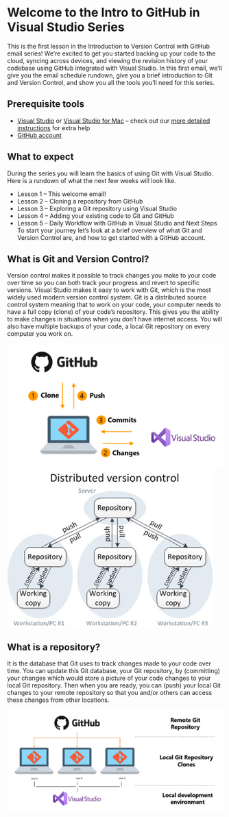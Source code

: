 # Welcome to the Intro to GitHub in Visual Studio Series
This is the first lesson in the Introduction to Version Control with GitHub email series! We’re excited to get you started backing up your code to the cloud, syncing across devices, and viewing the revision history of your codebase using GitHub integrated with Visual Studio. In this first email, we’ll give you the email schedule rundown, give you a brief introduction to Git and Version Control, and show you all the tools you’ll need for this series. 

## Prerequisite tools 
*	[Visual Studio](https://aka.ms/WebLearningSeries-git-vsDownload) or [Visual Studio for Mac](https://aka.ms/WebLearningSeries-git-vsmacDownload) – check out our [more detailed instructions](how-to-install-vs.md) for extra help
*	[GitHub account](https://docs.microsoft.com/en-us/visualstudio/version-control/git-create-github-account?view=vs-2022)

## What to expect 
During the series you will learn the basics of using Git with Visual Studio. Here is a rundown of what the next few weeks will look like. 
*	Lesson 1 – This welcome email!  
*	Lesson 2 – Cloning a repository from GitHub 
*	Lesson 3 – Exploring a Git repository using Visual Studio
*	Lesson 4 – Adding your existing code to Git and GitHub 
*	Lesson 5 – Daily Workflow with GitHub in Visual Studio and Next Steps
To start your journey let’s look at a brief overview of what Git and Version Control are, and how to get started with a GitHub account. 

## What is Git and Version Control? 
Version control makes it possible to track changes you make to your code over time so you can both track your progress and revert to specific versions. Visual Studio makes it easy to work with Git, which is the most widely used modern version control system. Git is a distributed source control system meaning that to work on your code, your computer needs to have a full copy (clone) of your code’s repository. This gives you the ability to make changes in situations when you don’t have internet access. You will also have multiple backups of your code, a local Git repository on every computer you work on.

![GitHub, Git, and Visual Studio working together](images/image002.png) ![Distributed Version Control](images/image004.jpg)
   
## What is a repository? 
It is the database that Git uses to track changes made to your code over time. You can update this Git database, your Git repository, by (committing) your changes which would store a picture of your code changes to your local Git repository. Then when you are ready, you can (push) your local Git changes to your remote repository so that you and/or others can access these changes from other locations.
 
![Local and Remote Repositories](images/image006.png)
